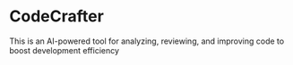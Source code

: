 # CodeCrafter
This is an AI-powered tool for analyzing, reviewing, and improving code to boost development efficiency
